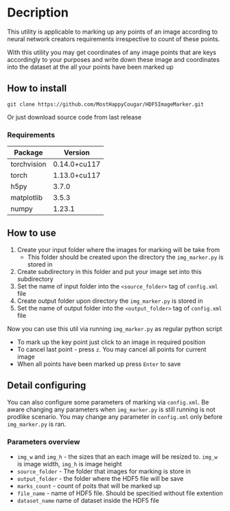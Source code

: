 # Decription
This utility is applicable to marking up any points of an image according to neural network creators requirements irrespective to count of these points. 

With this utility you may get coordinates of any image points that are keys accordingly to your purposes and write down these image and coordinates into the dataset at the all your points have been marked up
## How to install
```
git clone https://github.com/MostHappyCougar/HDF5ImageMarker.git
```
Or just download source code from last release
### Requirements
| Package | Version |
| ------------- | ------------- |
| torchvision  | 0.14.0+cu117  |
| torch  | 1.13.0+cu117  |
|	 h5py    |  3.7.0 |
|  matplotlib |  3.5.3 |
|  numpy | 1.23.1  |
		
## How to use
1. Create your input folder where the images for marking will be take from
    - This folder should be created upon the directory the `img_marker.py` is stored in
2. Create subdirectory in this folder and put your image set into this subdirectory
3. Set the name of input folder into the `<source_folder>` tag of `config.xml` file
4. Create output folder upon directory the `img_marker.py` is stored in
5. Set the name of output folder into the `<output_folder>` tag of `config.xml` file

Now you can use this util via running `img_marker.py` as regular python script
- To mark up the key point just click to an image in required position
- To cancel last point - press `z`. You may cancel all points for current image
- When all points have been marked up press `Enter` to save
## Detail configuring
You can also configure some parameters of marking via `config.xml`. Be aware changing any parameters when `img_marker.py` is still running is not prodlike scenario. You may change any parameter in `config.xml` only before `img_marker.py` is ran.
### Parameters overview
- `img_w` and `img_h` - the sizes that an each image will be resized to. `img_w` is image width, `img_h` is image height
- `source_folder` - The folder that images for marking is store in
- `output_folder` - the folder where the HDF5 file will be save
- `marks_count` - count of poits that will be marked up
- `file_name` - name of HDF5 file. Should be specitied without file extention
- `dataset_name` name of dataset inside the HDF5 file


